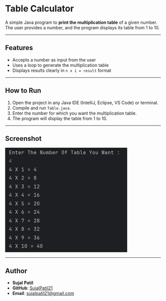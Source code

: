 # Table Calculator

A simple Java program to **print the multiplication table** of a given number.  
The user provides a number, and the program displays its table from 1 to 10.

---

## Features
- Accepts a number as input from the user  
- Uses a loop to generate the multiplication table  
- Displays results clearly in `n x i = result` format  

---

## How to Run
1. Open the project in any Java IDE (IntelliJ, Eclipse, VS Code) or terminal.  
2. Compile and run `Table.java`.  
3. Enter the number for which you want the multiplication table.  
4. The program will display the table from 1 to 10.  

---

## Screenshot
![Table Calculator Output](Output.png)

---

## Author
- **Sujal Patil**  
- **GitHub**: [SujalPatil21](https://github.com/SujalPatil21)  
- **Email**: sujalpatil21@gmail.com
